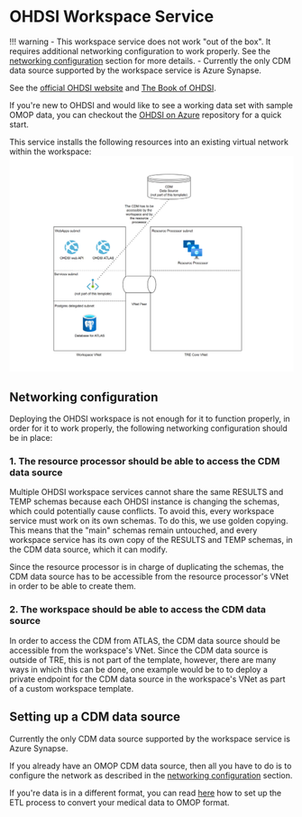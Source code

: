 # OHDSI Workspace Service

!!! warning
    - This workspace service does not work "out of the box". It requires additional networking configuration to work properly. See the [networking configuration](#networking-configuration) section for more details.
    - Currently the only CDM data source supported by the workspace service is Azure Synapse.

See the [official OHDSI website](https://www.ohdsi.org/) and [The Book of OHDSI](https://ohdsi.github.io/TheBookOfOhdsi/).  

If you're new to OHDSI and would like to see a working data set with sample OMOP data, you can checkout the [OHDSI on Azure](https://github.com/microsoft/OHDSIonAzure) repository for a quick start.  

This service installs the following resources into an existing virtual network within the workspace:
![OHDSI ATLAS Workspace Service](images/ohdsi_service.png)

## Networking configuration
Deploying the OHDSI workspace is not enough for it to function properly, in order for it to work properly, the following networking configuration should be in place:

### 1. The resource processor should be able to access the CDM data source
Multiple OHDSI workspace services cannot share the same RESULTS and TEMP schemas because each OHDSI instance is changing the schemas, which could potentially cause conflicts.
To avoid this, every workspace service must work on its own schemas. To do this, we use golden copying.
This means that the "main" schemas remain untouched, and every workspace service has its own copy of the RESULTS and TEMP schemas, in the CDM data source, which it can modify.

Since the resource processor is in charge of duplicating the schemas, the CDM data source has to be accessible from the resource processor's VNet in order to be able to create them.

### 2. The workspace should be able to access the CDM data source
In order to access the CDM from ATLAS, the CDM data source should be accessible from the workspace's VNet.
Since the CDM data source is outside of TRE, this is not part of the template, however, there are many ways in which this can be done,
one example would be to to deploy a private endpoint for the CDM data source in the workspace's VNet as part of a custom workspace template.

## Setting up a CDM data source
Currently the only CDM data source supported by the workspace service is Azure Synapse.  

If you already have an OMOP CDM data source, then all you have to do is to configure the network as described in the [networking configuration](#networking-configuration) section.  

If you're data is in a different format, you can read [here](https://ohdsi.github.io/TheBookOfOhdsi/ExtractTransformLoad.html) how to set up the ETL process to convert your medical data to OMOP format.  
